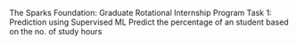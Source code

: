 The Sparks Foundation: Graduate Rotational Internship Program
Task 1: Prediction using Supervised ML
Predict the percentage of an student based on the no. of study hours
